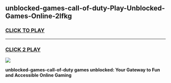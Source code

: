 
## unblocked-games-call-of-duty-Play-Unblocked-Games-Online-2lfkg
<h3>
<a href="https://premium76.site?title=unblocked-games-call-of-duty&ref=25A">CLICK TO PLAY</a></h3>
<hr>

<h3>
<a href="https://premium76.site?title=unblocked-games-call-of-duty&ref=25A">CLICK 2 PLAY</a>
  
</h3>

<a href="https://premium76.site?title=unblocked-games-call-of-duty&ref=25A"><img src="https://clearcache.store/games.png"></a>


**unblocked-games-call-of-duty games unblocked: Your Gateway to Fun and Accessible Online Gaming**
